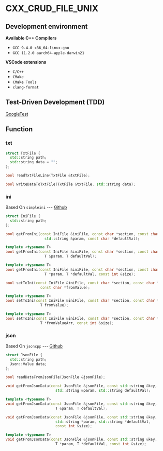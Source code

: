 # CXX_CRUD_FILE_UNIX

## Development environment

**Available C++ Compilers**

- `GCC 9.4.0 x86_64-linux-gnu`
- `GCC 11.2.0 aarch64-apple-darwin21`

**VSCode extensions**

- `C/C++`
- `CMake`
- `CMake Tools`
- `clang-format`

## Test-Driven Development (TDD)

[GoogleTest](http://google.github.io/googletest/quickstart-cmake.html)

## Function

### txt

```cxx
struct TxtFile {
  std::string path;
  std::string data = "";
};

bool readTxtFileLine(TxtFile &txtFile);

bool writeDataToTxtFile(TxtFile &txtFile, std::string data);
```

### ini

Based On `simpleini` --- [Github](https://github.com/brofield/simpleini)

```cxx
struct IniFile {
  std::string path;
};

bool getFromIni(const IniFile &iniFile, const char *section, const char *key,
                  std::string &param, const char *defaultVal);

template <typename T>
bool getFromIni(const IniFile &iniFile, const char *section, const char *key,
                  T &param, T defaultVal);

template <typename T>
bool getFromIni(const IniFile &iniFile, const char *section, const char *key,
                  T *param, T *defaultVal, const int &size);

bool setToIni(const IniFile &iniFile, const char *section, const char *key,
                const char *fromValue);

template <typename T>
bool setToIni(const IniFile &iniFile, const char *section, const char *key,
                T fromValue);

template <typename T>
bool setToIni(const IniFile &iniFile, const char *section, const char *key,
                T *fromValueArr, const int &size);
```

### json

Based On `jsoncpp` --- [Github](https://github.com/open-source-parsers/jsoncpp)

```cxx
struct JsonFile {
  std::string path;
  Json::Value data;
};

bool readDataFromJsonFile(JsonFile &jsonFile);

void getFromJsonData(const JsonFile &jsonFile, const std::string &key,
                       std::string &param, std::string defaultVal);

template <typename T>
void getFromJsonData(const JsonFile &jsonFile, const std::string &key,
                       T &param, T defaultVal);

void getFromJsonData(const JsonFile &jsonFile, const std::string &key,
                       std::string *param, std::string *defaultVal,
                       const int &size);

template <typename T>
void getFromJsonData(const JsonFile &jsonFile, const std::string &key,
                       T *param, T *defaultVal, const int &size);
```
